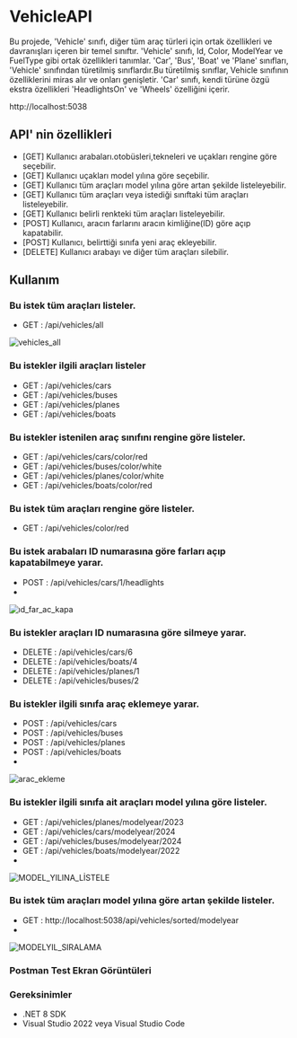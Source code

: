 # VehicleAPI

Bu projede, 'Vehicle' sınıfı, diğer tüm araç türleri için ortak özellikleri ve davranışları içeren bir temel sınıftır. 'Vehicle' sınıfı, Id, Color, ModelYear ve FuelType gibi ortak özellikleri tanımlar.
'Car', 'Bus', 'Boat' ve 'Plane' sınıfları, 'Vehicle' sınıfından türetilmiş sınıflardır.Bu türetilmiş sınıflar, Vehicle sınıfının özelliklerini miras alır ve onları genişletir. 'Car' sınıfı, kendi türüne özgü ekstra özellikleri 'HeadlightsOn' ve 'Wheels' özelliğini içerir.

http://localhost:5038

## API' nin özellikleri
- [GET] Kullanıcı arabaları.otobüsleri,tekneleri ve uçakları rengine göre seçebilir.
- [GET] Kullanıcı uçakları model yılına göre seçebilir.
- [GET] Kullanıcı tüm araçları model yılına göre artan şekilde listeleyebilir.
- [GET] Kullanıcı tüm araçları veya istediği sınıftaki tüm araçları listeleyebilir.
- [GET] Kullanıcı belirli renkteki tüm araçları listeleyebilir.
- [POST] Kullanıcı, aracın farlarını aracın kimliğine(ID) göre açıp kapatabilir.
- [POST] Kullanıcı, belirttiği sınıfa yeni araç ekleyebilir.
- [DELETE] Kullanıcı arabayı ve diğer tüm araçları silebilir.

## Kullanım

### Bu istek tüm araçları listeler.
- GET : /api/vehicles/all

![vehicles_all](https://github.com/muminkurnaz/web-api-project/assets/112796390/dd0591b7-1149-48ff-8511-f1018f51d31a)

### Bu istekler ilgili araçları listeler
- GET : /api/vehicles/cars
- GET : /api/vehicles/buses
- GET : /api/vehicles/planes
- GET : /api/vehicles/boats

### Bu istekler istenilen araç sınıfını rengine göre listeler.
- GET : /api/vehicles/cars/color/red
- GET : /api/vehicles/buses/color/white
- GET : /api/vehicles/planes/color/white
- GET : /api/vehicles/boats/color/red

### Bu istek tüm araçları rengine göre listeler.
- GET : /api/vehicles/color/red

### Bu istek arabaları ID numarasına göre farları açıp kapatabilmeye yarar.
- POST : /api/vehicles/cars/1/headlights
- 
![ıd_far_ac_kapa](https://github.com/muminkurnaz/web-api-project/assets/112796390/e905e9b4-1625-48f4-bdde-287d4b6378b2)


### Bu istekler araçları ID numarasına göre silmeye yarar.
- DELETE : /api/vehicles/cars/6
- DELETE : /api/vehicles/boats/4
- DELETE : /api/vehicles/planes/1
- DELETE : /api/vehicles/buses/2

### Bu istekler ilgili sınıfa araç eklemeye yarar.
- POST : /api/vehicles/cars
- POST : /api/vehicles/buses
- POST : /api/vehicles/planes
- POST : /api/vehicles/boats
- 
![arac_ekleme](https://github.com/muminkurnaz/web-api-project/assets/112796390/06c38d45-80ad-4a6b-ad30-0a05b4d66231)


### Bu istekler ilgili sınıfa ait araçları model yılına göre listeler.
- GET : /api/vehicles/planes/modelyear/2023
- GET : /api/vehicles/cars/modelyear/2024
- GET : /api/vehicles/buses/modelyear/2024
- GET : /api/vehicles/boats/modelyear/2022
- 
![MODEL_YILINA_LİSTELE](https://github.com/muminkurnaz/web-api-project/assets/112796390/da9698d4-be0e-4632-ac5f-7f15a664a8d6)

### Bu istek tüm araçları model yılına göre artan şekilde listeler.
- GET : http://localhost:5038/api/vehicles/sorted/modelyear
- 
![MODELYIL_SIRALAMA](https://github.com/muminkurnaz/web-api-project/assets/112796390/2242424b-4469-4069-a600-49bb190d3d7e)

### Postman Test Ekran Görüntüleri


### Gereksinimler
- .NET 8 SDK
- Visual Studio 2022 veya Visual Studio Code



